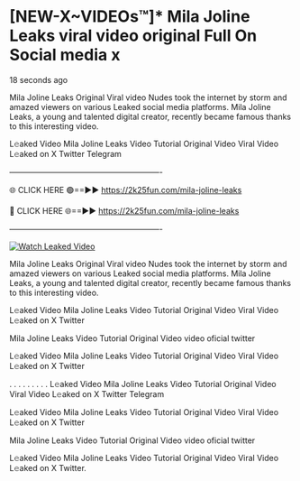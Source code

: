 # [NEW-X~VIDEOs™]* Mila Joline Leaks viral video original Full On Social media x

18 seconds ago

Mila Joline Leaks Original Viral video Nudes took the internet by storm and amazed viewers on various Leaked social media platforms. Mila Joline Leaks, a young and talented digital creator, recently became famous thanks to this interesting video.

L𝚎aked Video Mila Joline Leaks Video Tutorial Original Video Viral Video L𝚎aked on X Twitter Telegram

———————————————————-

🌐 CLICK HERE 🟢==►► https://2k25fun.com/mila-joline-leaks

🔴 CLICK HERE 🌐==►► https://2k25fun.com/mila-joline-leaks

———————————————————-

[![Watch Leaked Video](https://miro.medium.com/v2/resize:fit:828/format:webp/1*cilzJN44JGOrTw9NJCrNHA.gif "Watch Leaked Video")](https://2k25fun.com/mila-joline-leaks)

Mila Joline Leaks Original Viral video Nudes took the internet by storm and amazed viewers on various Leaked social media platforms. Mila Joline Leaks, a young and talented digital creator, recently became famous thanks to this interesting video.

L𝚎aked Video Mila Joline Leaks Video Tutorial Original Video Viral Video L𝚎aked on X Twitter

Mila Joline Leaks Video Tutorial Original Video video oficial twitter

L𝚎aked Video Mila Joline Leaks Video Tutorial Original Video Viral Video L𝚎aked on X Twitter

. . . . . . . . . L𝚎aked Video Mila Joline Leaks Video Tutorial Original Video Viral Video L𝚎aked on X Twitter Telegram

L𝚎aked Video Mila Joline Leaks Video Tutorial Original Video Viral Video L𝚎aked on X Twitter

Mila Joline Leaks Video Tutorial Original Video video oficial twitter

L𝚎aked Video Mila Joline Leaks Video Tutorial Original Video Viral Video L𝚎aked on X Twitter.